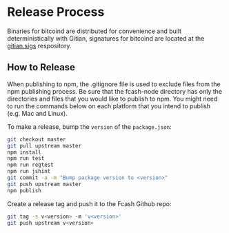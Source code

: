# Release Process

Binaries for bitcoind are distributed for convenience and built deterministically with Gitian, signatures for bitcoind are located at the [gitian.sigs](https://github.com/fcash-wallet/gitian.sigs) respository.

## How to Release

When publishing to npm, the .gitignore file is used to exclude files from the npm publishing process. Be sure that the fcash-node directory has only the directories and files that you would like to publish to npm. You might need to run the commands below on each platform that you intend to publish (e.g. Mac and Linux).

To make a release, bump the `version` of the `package.json`:

```bash
git checkout master
git pull upstream master
npm install
npm run test
npm run regtest
npm run jshint
git commit -a -m "Bump package version to <version>"
git push upstream master
npm publish
```

Create a release tag and push it to the Fcash Github repo:

```bash
git tag -s v<version> -m 'v<version>'
git push upstream v<version>
```
